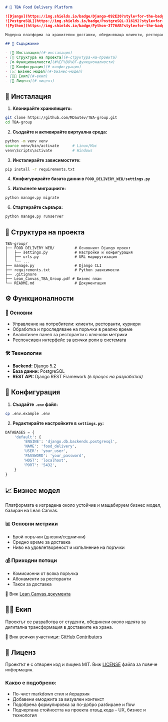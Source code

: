 ````markdown
# 🍔 TBA Food Delivery Platform

![Django](https://img.shields.io/badge/Django-092E20?style=for-the-badge&logo=django&logoColor=white)
![PostgreSQL](https://img.shields.io/badge/PostgreSQL-316192?style=for-the-badge&logo=postgresql&logoColor=white)
![Python](https://img.shields.io/badge/Python-3776AB?style=for-the-badge&logo=python&logoColor=white)

Модерна платформа за хранителни доставки, обединяваща клиенти, ресторанти и куриери в едно унифицирано решение.

## 📖 Съдържание

- [🔧 Инсталация](#-инсталация)
- [📁 Структура на проекта](#-структура-на-проекта)
- [⚙️ Функционалности](#%EF%B8%8F-функционалности)
- [🔩 Конфигурация](#-конфигурация)
- [📈 Бизнес модел](#-бизнес-модел)
- [👨‍💻 Екип](#-екип)
- [📄 Лиценз](#-лиценз)
````
## 🔧 Инсталация

1. **Клонирайте хранилището:**

```bash
git clone https://github.com/MDautev/TBA-group.git
cd TBA-group
```

2. **Създайте и активирайте виртуална среда:**

```bash
python -m venv venv
source venv/bin/activate      # Linux/Mac
venv\Scripts\activate         # Windows
```

3. **Инсталирайте зависимостите:**

```bash
pip install -r requirements.txt
```

4. **Конфигурирайте базата данни в `FOOD_DELIVERY_WEB/settings.py`**

5. **Изпълнете миграциите:**

```bash
python manage.py migrate
```

6. **Стартирайте сървъра:**

```bash
python manage.py runserver
```

## 📁 Структура на проекта

```
TBA-group/
├── FOOD_DELIVERY_WEB/         # Основният Django проект
│   ├── settings.py            # Настройки и конфигурация
│   ├── urls.py                # URL маршрутизация
│   └── ...
├── manage.py                  # Django CLI
├── requirements.txt           # Python зависимости
├── .gitignore
├── Lean_Canvas_TBA_Group.pdf # Бизнес план
└── README.md                  # Документация
```

## ⚙️ Функционалности

### 🔑 Основни

- Управление на потребители: клиенти, ресторанти, куриери
- Обработка и проследяване на поръчки в реално време
- Аналитичен панел за ресторанти с ключови метрики
- Респонсивен интерфейс за всички роли в системата

### 🛠 Технологии

- **Backend:** Django 5.2
- **База данни:** PostgreSQL
- **REST API:** Django REST Framework _(в процес на разработка)_

## 🔩 Конфигурация

1. **Създайте `.env` файл:**

```bash
cp .env.example .env
```

2. **Редактирайте настройките в `settings.py`:**

```python
DATABASES = {
    'default': {
        'ENGINE': 'django.db.backends.postgresql',
        'NAME': 'food_delivery',
        'USER': 'your_user',
        'PASSWORD': 'your_password',
        'HOST': 'localhost',
        'PORT': '5432',
    }
}
```

## 📈 Бизнес модел

Платформата е изградена около устойчив и мащабируем бизнес модел, базиран на Lean Canvas.

### 📊 Основни метрики

- Брой поръчки (дневни/седмични)
- Средно време за доставка
- Ниво на удовлетвореност и изпълнение на поръчки

### 💰 Приходни потоци

- Комисионни от всяка поръчка
- Абонаменти за ресторанти
- Такси за доставка

📄 Виж [Lean Canvas документа](./Lean_Canvas_TBA_Group.pdf)

## 👨‍💻 Екип

Проектът се разработва от студенти, обединени около идеята за дигитална трансформация в доставките на храна.

🔗 Виж всички участници: [GitHub Contributors](https://github.com/MDautev/TBA-group/graphs/contributors)

## 📄 Лиценз

Проектът е с отворен код и лиценз MIT. Виж [LICENSE](LICENSE) файла за повече информация.

### Какво е подобрено:

- По-чист markdown стил и йерархия
- Добавени емоджита за визуален контекст
- Подобрена формулировка за по-добро разбиране и flow
- Подчертана стойността на проекта отвъд кода – UX, бизнес и технология
